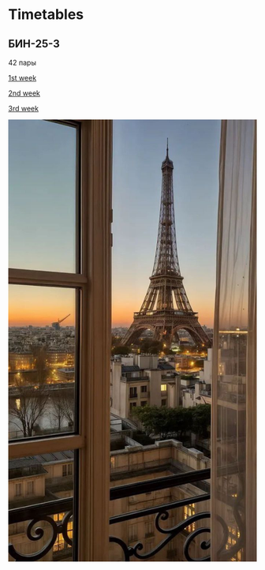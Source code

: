# Timetables

## БИН-25-3

42 пары

[1st week](./timetable_1w.md)

[2nd week](./timetable_2w.md)

[3rd week](./timetable_3w.md)

![France](./5404655011721508843.jpg)